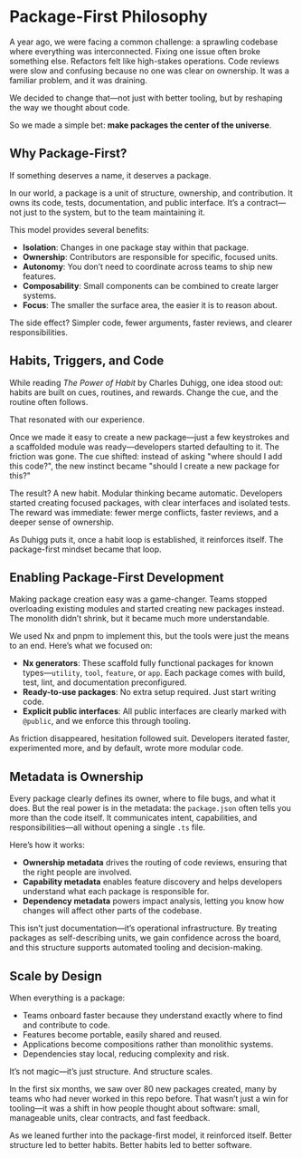 

# Package-First Philosophy

A year ago, we were facing a common challenge: a sprawling codebase where everything was interconnected. Fixing one issue often broke something else. Refactors felt like high-stakes operations. Code reviews were slow and confusing because no one was clear on ownership. It was a familiar problem, and it was draining.

We decided to change that—not just with better tooling, but by reshaping the way we thought about code.

So we made a simple bet: **make packages the center of the universe**.

## Why Package-First?

If something deserves a name, it deserves a package.

In our world, a package is a unit of structure, ownership, and contribution. It owns its code, tests, documentation, and public interface. It’s a contract—not just to the system, but to the team maintaining it.

This model provides several benefits:

* **Isolation**: Changes in one package stay within that package.
* **Ownership**: Contributors are responsible for specific, focused units.
* **Autonomy**: You don’t need to coordinate across teams to ship new features.
* **Composability**: Small components can be combined to create larger systems.
* **Focus**: The smaller the surface area, the easier it is to reason about.

The side effect? Simpler code, fewer arguments, faster reviews, and clearer responsibilities.

## Habits, Triggers, and Code

While reading *The Power of Habit* by Charles Duhigg, one idea stood out: habits are built on cues, routines, and rewards. Change the cue, and the routine often follows.

That resonated with our experience.

Once we made it easy to create a new package—just a few keystrokes and a scaffolded module was ready—developers started defaulting to it. The friction was gone. The cue shifted: instead of asking "where should I add this code?", the new instinct became "should I create a new package for this?"

The result? A new habit. Modular thinking became automatic. Developers started creating focused packages, with clear interfaces and isolated tests. The reward was immediate: fewer merge conflicts, faster reviews, and a deeper sense of ownership.

As Duhigg puts it, once a habit loop is established, it reinforces itself. The package-first mindset became that loop.

## Enabling Package-First Development

Making package creation easy was a game-changer. Teams stopped overloading existing modules and started creating new packages instead. The monolith didn’t shrink, but it became much more understandable.

We used Nx and pnpm to implement this, but the tools were just the means to an end. Here’s what we focused on:

* **Nx generators**: These scaffold fully functional packages for known types—`utility`, `tool`, `feature`, or `app`. Each package comes with build, test, lint, and documentation preconfigured.
* **Ready-to-use packages**: No extra setup required. Just start writing code.
* **Explicit public interfaces**: All public interfaces are clearly marked with `@public`, and we enforce this through tooling.

As friction disappeared, hesitation followed suit. Developers iterated faster, experimented more, and by default, wrote more modular code.

## Metadata is Ownership

Every package clearly defines its owner, where to file bugs, and what it does. But the real power is in the metadata: the `package.json` often tells you more than the code itself. It communicates intent, capabilities, and responsibilities—all without opening a single `.ts` file.

Here’s how it works:

* **Ownership metadata** drives the routing of code reviews, ensuring that the right people are involved.
* **Capability metadata** enables feature discovery and helps developers understand what each package is responsible for.
* **Dependency metadata** powers impact analysis, letting you know how changes will affect other parts of the codebase.

This isn’t just documentation—it’s operational infrastructure. By treating packages as self-describing units, we gain confidence across the board, and this structure supports automated tooling and decision-making.

## Scale by Design

When everything is a package:

* Teams onboard faster because they understand exactly where to find and contribute to code.
* Features become portable, easily shared and reused.
* Applications become compositions rather than monolithic systems.
* Dependencies stay local, reducing complexity and risk.

It’s not magic—it’s just structure. And structure scales.

In the first six months, we saw over 80 new packages created, many by teams who had never worked in this repo before. That wasn’t just a win for tooling—it was a shift in how people thought about software: small, manageable units, clear contracts, and fast feedback.

As we leaned further into the package-first model, it reinforced itself. Better structure led to better habits. Better habits led to better software.
